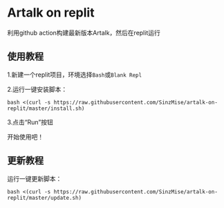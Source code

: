 # Artalk on replit
利用github action构建最新版本Artalk，然后在replit运行

## 使用教程
1.新建一个replit项目，环境选择`Bash`或`Blank Repl`

2.运行一键安装脚本：
```
bash <(curl -s https://raw.githubusercontent.com/SinzMise/artalk-on-replit/master/install.sh)
```
3.点击“Run”按钮

开始使用吧！

## 更新教程
运行一键更新脚本：
```
bash <(curl -s https://raw.githubusercontent.com/SinzMise/artalk-on-replit/master/update.sh)
```